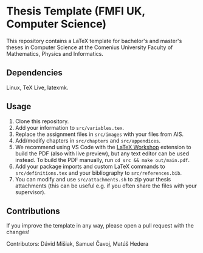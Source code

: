 # Thesis Template (FMFI UK, Computer Science)

This repository contains a LaTeX template for bachelor's and master's theses in Computer Science at the Comenius University Faculty of Mathematics, Physics and Informatics.

## Dependencies

Linux, TeX Live, latexmk.

## Usage

1. Clone this repository.
1. Add your information to `src/variables.tex`.
1. Replace the assignment files in `src/images` with your files from AIS.
1. Add/modify chapters in `src/chapters` and `src/appendices`.
1. We recommend using VS Code with the [LaTeX Workshop](https://marketplace.visualstudio.com/items?itemName=James-Yu.latex-workshop) extension to build the PDF (also with live preview), but any text editor can be used instead. To build the PDF manually, run `cd src && make out/main.pdf`.
1. Add your package imports and custom LaTeX commands to `src/definitions.tex` and your bibliography to `src/references.bib`.
1. You can modify and use `src/attachments.sh` to zip your thesis attachments (this can be useful e.g. if you often share the files with your supervisor).

## Contributions

If you improve the template in any way, please open a pull request with the changes!

Contributors: Dávid Mišiak, Samuel Čavoj, Matúš Hedera
